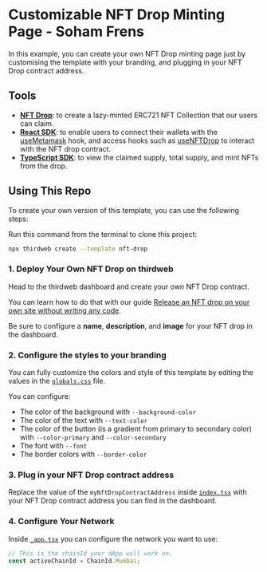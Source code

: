 # Customizable NFT Drop Minting Page - Soham Frens

In this example, you can create your own NFT Drop minting page just by customising the template with your branding, and plugging in your NFT Drop contract address.

## Tools

- [**NFT Drop**](https://portal.thirdweb.com/pre-built-contracts/nft-drop): to create a lazy-minted ERC721 NFT Collection that our users can claim.
- [**React SDK**](https://docs.thirdweb.com/react): to enable users to connect their wallets with the [useMetamask](https://portal.thirdweb.com/react/react.usemetamask) hook, and access hooks such as [useNFTDrop](https://portal.thirdweb.com/react/react.usenftdrop) to interact with the NFT drop contract.
- [**TypeScript SDK**](https://docs.thirdweb.com/typescript): to view the claimed supply, total supply, and mint NFTs from the drop.

## Using This Repo

To create your own version of this template, you can use the following steps:

Run this command from the terminal to clone this project:

```bash
npx thirdweb create --template nft-drop
```

### 1. Deploy Your Own NFT Drop on thirdweb

Head to the thirdweb dashboard and create your own NFT Drop contract.

You can learn how to do that with our guide [Release an NFT drop on your own site without writing any code](https://portal.thirdweb.com/guides/release-an-nft-drop-with-no-code#create-a-drop-contract).

Be sure to configure a **name**, **description**, and **image** for your NFT drop in the dashboard.

### 2. Configure the styles to your branding

You can fully customize the colors and style of this template by editing the values in the [`globals.css`](/styles/globals.css) file.

You can configure:

- The color of the background with `--background-color`
- The color of the text with `--text-color`
- The color of the button (is a gradient from primary to secondary color) with `--color-primary` and `--color-secondary`
- The font with `--font`
- The border colors with `--border-color`

### 3. Plug in your NFT Drop contract address

Replace the value of the `myNftDropContractAddress` inside [`index.tsx`](/pages/index.tsx) with your NFT Drop contract address you can find in the dashboard.

### 4. Configure Your Network

Inside [`_app.tsx`](/pages/_app.tsx) you can configure the network you want to use:

```jsx
// This is the chainId your dApp will work on.
const activeChainId = ChainId.Mumbai;
```

